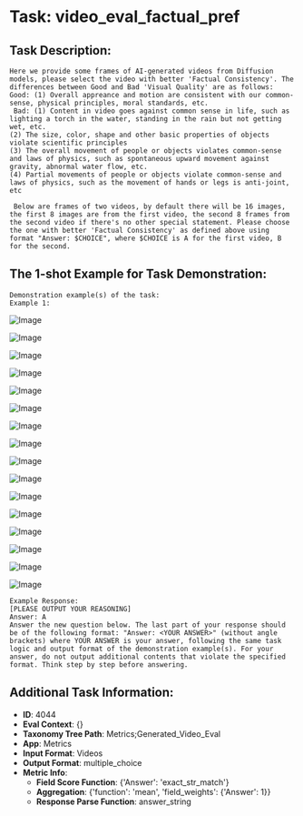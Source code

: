 # Task: video_eval_factual_pref

## Task Description:

```
Here we provide some frames of AI-generated videos from Diffusion models, please select the video with better 'Factual Consistency'. The differences between Good and Bad 'Visual Quality' are as follows: 
Good: (1) Overall appreance and motion are consistent with our common-sense, physical principles, moral standards, etc.
 Bad: (1) Content in video goes against common sense in life, such as lighting a torch in the water, standing in the rain but not getting wet, etc.
(2) The size, color, shape and other basic properties of objects violate scientific principles
(3) The overall movement of people or objects violates common-sense and laws of physics, such as spontaneous upward movement against gravity, abnormal water flow, etc.
(4) Partial movements of people or objects violate common-sense and laws of physics, such as the movement of hands or legs is anti-joint, etc

 Below are frames of two videos, by default there will be 16 images, the first 8 images are from the first video, the second 8 frames from the second video if there's no other special statement. Please choose the one with better 'Factual Consistency' as defined above using format "Answer: $CHOICE", where $CHOICE is A for the first video, B for the second.
```

## The 1-shot Example for Task Demonstration:

```
Demonstration example(s) of the task:
Example 1:
```

![Image](y_00.png)

![Image](y_01.png)

![Image](y_02.png)

![Image](y_03.png)

![Image](y_04.png)

![Image](y_05.png)

![Image](y_06.png)

![Image](y_07.png)

![Image](7_00.png)

![Image](7_01.png)

![Image](7_02.png)

![Image](7_03.png)

![Image](7_04.png)

![Image](7_05.png)

![Image](7_06.png)

![Image](7_07.png)

```
Example Response:
[PLEASE OUTPUT YOUR REASONING]
Answer: A
Answer the new question below. The last part of your response should be of the following format: "Answer: <YOUR ANSWER>" (without angle brackets) where YOUR ANSWER is your answer, following the same task logic and output format of the demonstration example(s). For your answer, do not output additional contents that violate the specified format. Think step by step before answering.
```

## Additional Task Information:

- **ID**: 4044
- **Eval Context**: {}
- **Taxonomy Tree Path**: Metrics;Generated_Video_Eval
- **App**: Metrics
- **Input Format**: Videos
- **Output Format**: multiple_choice
- **Metric Info**:
  - **Field Score Function**: {'Answer': 'exact_str_match'}
  - **Aggregation**: {'function': 'mean', 'field_weights': {'Answer': 1}}
  - **Response Parse Function**: answer_string
